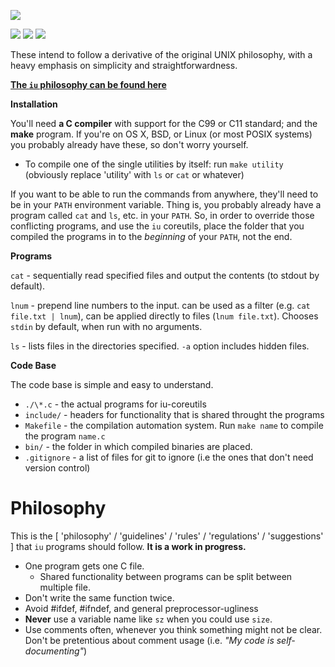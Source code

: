 ![](http://i.imgur.com/WoA2pWw.png)

![](https://img.shields.io/github/issues/joshhartigan/iu-coreutils.svg) ![](https://img.shields.io/badge/license-BSD-yellow.svg) ![](https://img.shields.io/badge/language-C-blue.svg)

These intend to follow a derivative of the original UNIX philosophy, with a
heavy emphasis on simplicity and straightforwardness.

[**The `iu` philosophy can be found here**](#philosophy)

**Installation**

You'll need **a C compiler** with support for the C99 or C11 standard; and the
**make** program. If you're on OS X, BSD, or Linux (or most POSIX systems) you
probably already have these, so don't worry yourself.

* To compile one of the single utilities by itself: run `make utility`
  (obviously replace 'utility' with `ls` or `cat` or whatever)

If you want to be able to run the commands from anywhere, they'll need to be in
your `PATH` environment variable. Thing is, you probably already have a program
called `cat` and `ls`, etc. in your `PATH`. So, in order to override those
conflicting programs, and use the `iu` coreutils, place the folder that you
compiled the programs in to the *beginning* of your `PATH`, not the end.

**Programs**

`cat` - sequentially read specified files and output the contents (to stdout by
default).

`lnum` - prepend line numbers to the input. can be used as a filter (e.g.
`cat file.txt | lnum`), can be applied directly to files (`lnum file.txt`).
Chooses `stdin` by default, when run with no arguments.

`ls` - lists files in the directories specified. `-a` option includes hidden
files.

**Code Base**

The code base is simple and easy to understand.

  * `./\*.c` - the actual programs for iu-coreutils
  * `include/` - headers for functionality that is shared throught the programs
  * `Makefile` - the compilation automation system. Run `make name` to compile
    the program `name.c`
  * `bin/` - the folder in which compiled binaries are placed.
  * `.gitignore` - a list of files for git to ignore (i.e the ones that don't
    need version control)

# Philosophy

This is the [ 'philosophy' / 'guidelines' / 'rules' / 'regulations' /
'suggestions' ] that `iu` programs should follow. **It is a work in progress.**

* One program gets one C file.
  * Shared functionality between programs can be split between multiple file.
* Don't write the same function twice.
* Avoid #ifdef, #ifndef, and general preprocessor-ugliness
* **Never** use a variable name like `sz` when you could use `size`.
* Use comments often, whenever you think something might not be clear. Don't be
  pretentious about comment usage (i.e. *"My code is self-documenting"*)

